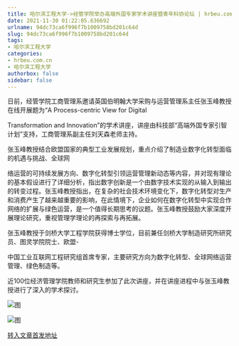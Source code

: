 ```yaml
---
title: 哈尔滨工程大学->经管学院举办高端外国专家学术讲座暨青年科协论坛 | hrbeu.com.cn
date: 2021-11-30 01:22:05.636692
urlname: 94dc73ca6f996f7b1009758bd201c64d
slug: 94dc73ca6f996f7b1009758bd201c64d
tags: 
- 哈尔滨工程大学
categories:
- hrbeu.com.cn
- 哈尔滨工程大学
authorbox: false
sidebar: false
---
```

日前，经管学院工商管理系邀请英国伯明翰大学采购与运营管理系主任张玉峰教授在线开展题为“A Process-centric View for Digital

Transformation and Innovation”的学术讲座，讲座由科技部“高端外国专家引智计划”支持，工商管理系副主任刘天森老师主持。

张玉峰教授结合欧盟国家的典型工业发展规划，重点介绍了制造业数字化转型面临的机遇与挑战、全球网
<!--more-->
络运营的可持续发展方向、数字化转型引领运营管理新动态等内容，并对现有理论的基本假设进行了详细分析，指出数字创新是一个由数字技术实现的从输入到输出的转变过程。张玉峰教授指出，在复杂的社会技术环境变化下，数字化转型对生产和消费产生了越来越重要的影响，在此情境下，企业如何在数字化转型中实现合作网络的扩展与绿色运营，是一个值得长期思考的议题。张玉峰教授鼓励大家深度开展理论研究，重视管理学理论的再探索与再拓展。

张玉峰教授于剑桥大学工程学院获得博士学位，目前兼任剑桥大学制造研究所研究员、图灵学院院士、欧盟-

中国工业互联网工程研究组首席专家，主要研究方向为数字化转型、全球网络运营管理、绿色制造等。

近100位经济管理学院教师和研究生参加了此次讲座，并在讲座进程中与张玉峰教授进行了深入的学术探讨。

![图](http://rmtgl.hrbeu.edu.cn/storage/C0849243EDA6700248BCD5B478766857)

![图](http://rmtgl.hrbeu.edu.cn/storage/01CA800639E23D1630976B97BDE803E0)

[转入文章首发地址](http://gongxue.cn/info/1015/68991.htm)